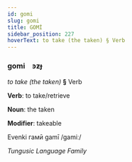 ```yaml
---
id: gomi
slug: gomi
title: GOMİ
sidebar_position: 227
hoverText: to take (the taken) § Verb
---
```


### gomi&emsp;<span kind="abugida">ꜿƶɟ</span>

*to take (the taken)* **§** Verb

**Verb**: to take/retrieve

**Noun**: the taken

**Modifier**: takeable

Evenki гамӣ gamī /ɡamiː/

*Tungusic Language Family*